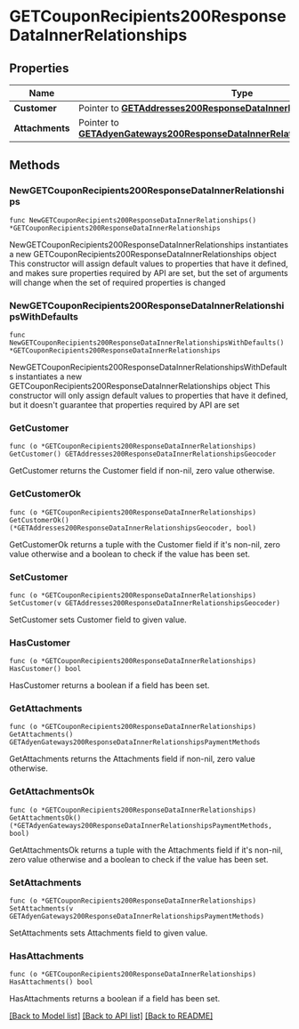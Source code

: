# GETCouponRecipients200ResponseDataInnerRelationships

## Properties

Name | Type | Description | Notes
------------ | ------------- | ------------- | -------------
**Customer** | Pointer to [**GETAddresses200ResponseDataInnerRelationshipsGeocoder**](GETAddresses200ResponseDataInnerRelationshipsGeocoder.md) |  | [optional] 
**Attachments** | Pointer to [**GETAdyenGateways200ResponseDataInnerRelationshipsPaymentMethods**](GETAdyenGateways200ResponseDataInnerRelationshipsPaymentMethods.md) |  | [optional] 

## Methods

### NewGETCouponRecipients200ResponseDataInnerRelationships

`func NewGETCouponRecipients200ResponseDataInnerRelationships() *GETCouponRecipients200ResponseDataInnerRelationships`

NewGETCouponRecipients200ResponseDataInnerRelationships instantiates a new GETCouponRecipients200ResponseDataInnerRelationships object
This constructor will assign default values to properties that have it defined,
and makes sure properties required by API are set, but the set of arguments
will change when the set of required properties is changed

### NewGETCouponRecipients200ResponseDataInnerRelationshipsWithDefaults

`func NewGETCouponRecipients200ResponseDataInnerRelationshipsWithDefaults() *GETCouponRecipients200ResponseDataInnerRelationships`

NewGETCouponRecipients200ResponseDataInnerRelationshipsWithDefaults instantiates a new GETCouponRecipients200ResponseDataInnerRelationships object
This constructor will only assign default values to properties that have it defined,
but it doesn't guarantee that properties required by API are set

### GetCustomer

`func (o *GETCouponRecipients200ResponseDataInnerRelationships) GetCustomer() GETAddresses200ResponseDataInnerRelationshipsGeocoder`

GetCustomer returns the Customer field if non-nil, zero value otherwise.

### GetCustomerOk

`func (o *GETCouponRecipients200ResponseDataInnerRelationships) GetCustomerOk() (*GETAddresses200ResponseDataInnerRelationshipsGeocoder, bool)`

GetCustomerOk returns a tuple with the Customer field if it's non-nil, zero value otherwise
and a boolean to check if the value has been set.

### SetCustomer

`func (o *GETCouponRecipients200ResponseDataInnerRelationships) SetCustomer(v GETAddresses200ResponseDataInnerRelationshipsGeocoder)`

SetCustomer sets Customer field to given value.

### HasCustomer

`func (o *GETCouponRecipients200ResponseDataInnerRelationships) HasCustomer() bool`

HasCustomer returns a boolean if a field has been set.

### GetAttachments

`func (o *GETCouponRecipients200ResponseDataInnerRelationships) GetAttachments() GETAdyenGateways200ResponseDataInnerRelationshipsPaymentMethods`

GetAttachments returns the Attachments field if non-nil, zero value otherwise.

### GetAttachmentsOk

`func (o *GETCouponRecipients200ResponseDataInnerRelationships) GetAttachmentsOk() (*GETAdyenGateways200ResponseDataInnerRelationshipsPaymentMethods, bool)`

GetAttachmentsOk returns a tuple with the Attachments field if it's non-nil, zero value otherwise
and a boolean to check if the value has been set.

### SetAttachments

`func (o *GETCouponRecipients200ResponseDataInnerRelationships) SetAttachments(v GETAdyenGateways200ResponseDataInnerRelationshipsPaymentMethods)`

SetAttachments sets Attachments field to given value.

### HasAttachments

`func (o *GETCouponRecipients200ResponseDataInnerRelationships) HasAttachments() bool`

HasAttachments returns a boolean if a field has been set.


[[Back to Model list]](../README.md#documentation-for-models) [[Back to API list]](../README.md#documentation-for-api-endpoints) [[Back to README]](../README.md)


